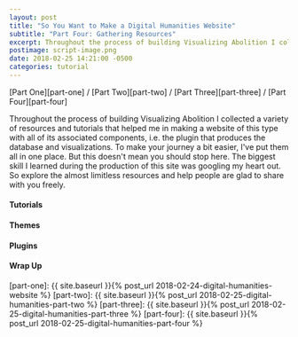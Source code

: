 ```yaml
---
layout: post
title: "So You Want to Make a Digital Humanities Website"
subtitle: "Part Four: Gathering Resources"
excerpt: Throughout the process of building Visualizing Abolition I collected a variety of resources and tutorials that helped me in making a website of this type with all of its associated components, i.e. the plugin that produces the database and visualizations. To make your journey a bit easier, I've put them all in one place.
postimage: script-image.png
date: 2018-02-25 14:21:00 -0500
categories: tutorial
---
```

[Part One][part-one] / [Part Two][part-two] / [Part Three][part-three] / [Part Four][part-four]

Throughout the process of building Visualizing Abolition I collected a variety of resources and tutorials that helped me in making a website of this type with all of its associated components, i.e. the plugin that produces the database and visualizations. To make your journey a bit easier, I've put them all in one place. But this doesn't mean you should stop here. The biggest skill I learned during the production of this site was googling my heart out. So explore the almost limitless resources and help people are glad to share with you freely.

#### Tutorials

#### Themes

#### Plugins

#### Wrap Up

[wordpress]: https://wordpress.org/
[jekyll]:   https://jekyllrb.com/
[visual]: https://visualizingabolition.org/
[part-one]: {{ site.baseurl }}{% post_url 2018-02-24-digital-humanities-website %}
[part-two]: {{ site.baseurl }}{% post_url 2018-02-25-digital-humanities-part-two %}
[part-three]: {{ site.baseurl }}{% post_url 2018-02-25-digital-humanities-part-three %}
[part-four]: {{ site.baseurl }}{% post_url 2018-02-25-digital-humanities-part-four %}
